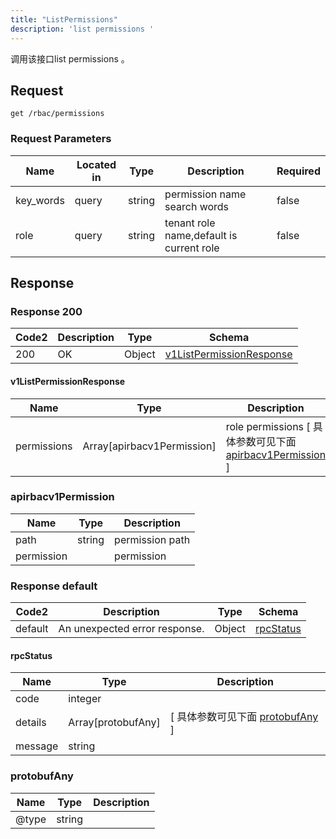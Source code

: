 ```yaml
---
title: "ListPermissions"
description: 'list permissions '
---
```

调用该接口list permissions 。

## Request


```
get /rbac/permissions
```

###  Request Parameters

| Name | Located in | Type | Description |  Required |
| ---- | ---------- | ----------- | ----------- |  ---- |
| key_words | query | string | permission name search words |  false |
| role | query | string | tenant role name,default is current role |  false |

## Response

### Response  200 
| Code2 | Description | Type | Schema |
| ---- | ----------- | ------ | ------ |
| 200 | OK | Object | [v1ListPermissionResponse](#v1ListPermissionResponse) |

#### v1ListPermissionResponse

| Name | Type | Description | 
| ---- | ---- | ----------- |         
| permissions | Array[apirbacv1Permission] | role permissions [ 具体参数可见下面 [apirbacv1Permission](#apirbacv1Permission) ] |    

### apirbacv1Permission
| Name | Type | Description | 
| ---- | ---- | ----------- |     
| path | string | permission path |      
| permission |  | permission |   



### Response  default 
| Code2 | Description | Type | Schema |
| ---- | ----------- | ------ | ------ |
| default | An unexpected error response. | Object | [rpcStatus](#rpcStatus) |

#### rpcStatus

| Name | Type | Description | 
| ---- | ---- | ----------- |     
| code | integer |  |          
| details | Array[protobufAny] |  [ 具体参数可见下面 [protobufAny](#protobufAny) ] |       
| message | string |  |   

### protobufAny
| Name | Type | Description | 
| ---- | ---- | ----------- |     
| @type | string |  |   



